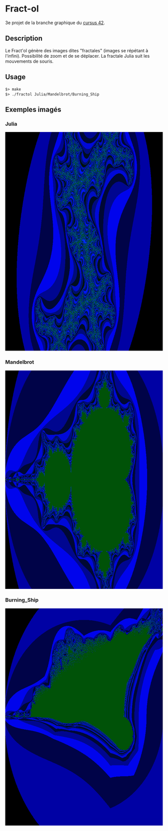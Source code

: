 # Fract-ol
3e projet de la branche graphique du [cursus 42](https://www.42.fr).

## Description

Le Fract'ol génère des images dites "fractales" (images se répétant à l'infini).
Possibilité de zoom et de se déplacer. La fractale Julia suit les mouvements de souris.

## Usage

```
$> make
$> ./fractol Julia/Mandelbrot/Burning_Ship
```

## Exemples imagés

### Julia
<img src="./img/fractol1.png" width="690" height="697" alt="Reflexion 1">

### Mandelbrot
<img src="./img/fractol2.png" width="693" height="696" alt="Reflexion 2">

### Burning_Ship
<img src="./img/fractol3.png" width="694" height="692" alt="Reflexion 1">
